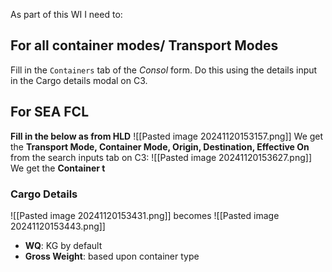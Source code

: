 As part of this WI I need to:
## For all container modes/ Transport Modes
Fill in the `Containers` tab of the *Consol* form. Do this using the details input in the Cargo details modal on C3.
## For SEA FCL
**Fill in the below as from HLD**
![[Pasted image 20241120153157.png]]
We get the **Transport Mode, Container Mode, Origin, Destination, Effective On** from the search inputs tab on C3:
![[Pasted image 20241120153627.png]]
We get the **Container t**
### Cargo Details
![[Pasted image 20241120153431.png]]
becomes
![[Pasted image 20241120153443.png]]
- **WQ**: KG by default
- **Gross Weight**: based upon container type

